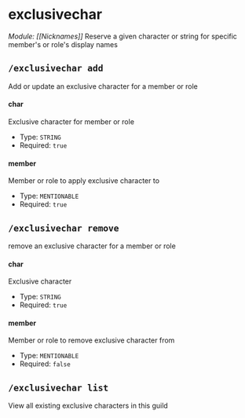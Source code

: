 # exclusivechar
*Module: [[Nicknames]]*
Reserve a given character or string for specific member's or role's display names
## `/exclusivechar add`
Add or update an exclusive character for a member or role
#### char
Exclusive character for member or role
- Type: `STRING`
- Required: `true`
#### member
Member or role to apply exclusive character to
- Type: `MENTIONABLE`
- Required: `true`
## `/exclusivechar remove`
remove an exclusive character for a member or role
#### char
Exclusive character
- Type: `STRING`
- Required: `true`
#### member
Member or role to remove exclusive character from
- Type: `MENTIONABLE`
- Required: `false`
## `/exclusivechar list`
View all existing exclusive characters in this guild
